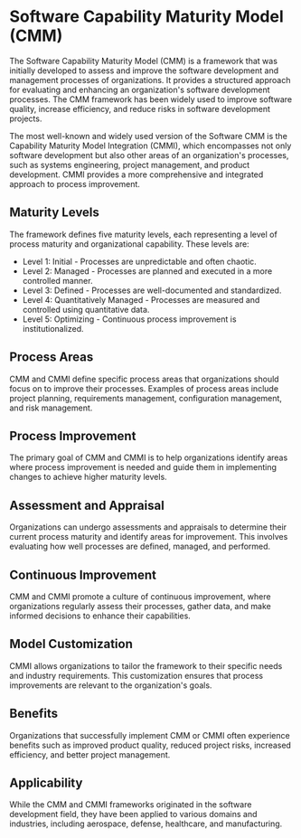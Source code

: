 # Software Capability Maturity Model (CMM)
The Software Capability Maturity Model (CMM) is a framework that was initially developed to assess and improve the software development and management processes of organizations. It provides a structured approach for evaluating and enhancing an organization's software development processes. The CMM framework has been widely used to improve software quality, increase efficiency, and reduce risks in software development projects.

The most well-known and widely used version of the Software CMM is the Capability Maturity Model Integration (CMMI), which encompasses not only software development but also other areas of an organization's processes, such as systems engineering, project management, and product development. CMMI provides a more comprehensive and integrated approach to process improvement.


## Maturity Levels
The framework defines five maturity levels, each representing a level of process maturity and organizational capability. These levels are:
- Level 1: Initial - Processes are unpredictable and often chaotic.
- Level 2: Managed - Processes are planned and executed in a more controlled manner.
- Level 3: Defined - Processes are well-documented and standardized.
- Level 4: Quantitatively Managed - Processes are measured and controlled using quantitative data.
- Level 5: Optimizing - Continuous process improvement is institutionalized.
## Process Areas
CMM and CMMI define specific process areas that organizations should focus on to improve their processes. Examples of process areas include project planning, requirements management, configuration management, and risk management.
## Process Improvement
The primary goal of CMM and CMMI is to help organizations identify areas where process improvement is needed and guide them in implementing changes to achieve higher maturity levels.
## Assessment and Appraisal
Organizations can undergo assessments and appraisals to determine their current process maturity and identify areas for improvement. This involves evaluating how well processes are defined, managed, and performed.
## Continuous Improvement
CMM and CMMI promote a culture of continuous improvement, where organizations regularly assess their processes, gather data, and make informed decisions to enhance their capabilities.
## Model Customization
CMMI allows organizations to tailor the framework to their specific needs and industry requirements. This customization ensures that process improvements are relevant to the organization's goals.
## Benefits
Organizations that successfully implement CMM or CMMI often experience benefits such as improved product quality, reduced project risks, increased efficiency, and better project management.
## Applicability
While the CMM and CMMI frameworks originated in the software development field, they have been applied to various domains and industries, including aerospace, defense, healthcare, and manufacturing.
